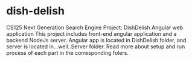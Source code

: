# dish-delish
CS125 Next Generation Search Engine Project: DishDelish Angular web application 
This project includes front-end angular application and a backend NodeJs server. 
Angular app is located in DishDelish folder, and server is located in...well..Server folder.
Read more about setup and run process of each part in the corresponding folers.
